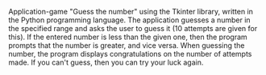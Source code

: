 Application-game "Guess the number" using the Tkinter library, written in the Python programming language.
The application guesses a number in the specified range and asks the user to guess it (10 attempts are given for this).
If the entered number is less than the given one,
then the program prompts that the number is greater, and vice versa.
When guessing the number, the program displays congratulations on the number of attempts made. If you can't guess, then you can try your luck again.
